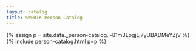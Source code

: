 ```yaml
---
layout: catalog
title: SWERIK Person Catalog
---
```

{% assign p = site.data._person-catalog.i-81m3LpgjLj7yUBADMeYZjV %}
{% include person-catalog.html p=p %}

